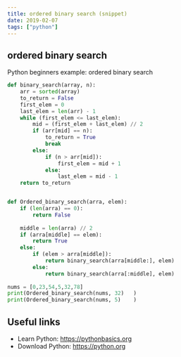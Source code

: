 ```yaml
---
title: ordered binary search (snippet)
date: 2019-02-07
tags: ["python"]
---
```


## ordered binary search

Python beginners example: ordered binary search

```python
def binary_search(array, n):
	arr = sorted(array)
	to_return = False 
	first_elem = 0
	last_elem = len(arr) - 1
	while (first_elem <= last_elem):
		mid = (first_elem + last_elem) // 2
		if (arr[mid] == n):
			to_return = True
			break
		else:
			if (n > arr[mid]):
				first_elem = mid + 1
			else:
				last_elem = mid - 1
	return to_return			


def Ordered_binary_search(arra, elem):
	if (len(arra) == 0):
		return False
	
	middle = len(arra) // 2	
	if (arra[middle] == elem):
		return True 
	else:	
		if (elem > arra[middle]):
			return binary_search(arra[middle:], elem)
		else: 
			return binary_search(arra[:middle], elem) 	
		
nums = [0,23,54,5,32,78]	
print(Ordered_binary_search(nums, 32)	)
print(Ordered_binary_search(nums, 5)	)


```

## Useful links

- Learn Python: https://pythonbasics.org
- Download Python: https://python.org
